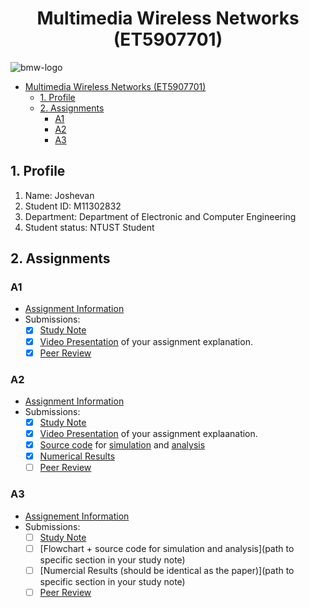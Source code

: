 # <center>Multimedia Wireless Networks (ET5907701)</center>

![bmw-logo](./assets/lab-logo.jpg)

- [Multimedia Wireless Networks (ET5907701)](#multimedia-wireless-networks-et5907701)
  - [1. Profile](#1-profile)
  - [2. Assignments](#2-assignments)
    - [A1](#a1)
    - [A2](#a2)
    - [A3](#a3)

## 1. Profile

1. Name: Joshevan
2. Student ID: M11302832
3. Department: Department of Electronic and Computer Engineering
4. Student status: NTUST Student

## 2. Assignments

### A1

- [Assignment Information](https://github.com/bmw-ece-ntust/multimedia-wireless-network?tab=readme-ov-file#a1-deadline-35-0800-am)
- Submissions:
  - [x] [Study Note](notes/a1-m11302832-Joshevan.md)
  - [x] [Video Presentation](https://youtu.be/cVHJi2ZtCr8) of your assignment explanation.
  - [x] [Peer Review](https://forms.gle/eGE2JJgjXpCXwqfq7)

### A2

- [Assignment Information](https://github.com/bmw-ece-ntust/multimedia-wireless-network?tab=readme-ov-file#a2-deadline-49-0800-am)
- Submissions:
  - [x] [Study Note](notes/assignment-2.md)
  - [x] [Video Presentation](https://youtu.be/NDP3rKHAqxA) of your assignment explaanation.
  - [x] [Source code](./a2/src/) for [simulation](./a2/src/assignment-2-wifi.cc) and [analysis](./a2/src/Result%20Plot.ipynb)
  - [x] [Numerical Results](./a2/results/)
  - [ ] [Peer Review](https://forms.gle/eGE2JJgjXpCXwqfq7)

### A3

- [Assignement Information](https://github.com/bmw-ece-ntust/multimedia-wireless-network?tab=readme-ov-file#a3-deadline-514-0800-am)
- Submissions:
  - [ ] [Study Note](notes/a3-m11302832-Joshevan.md)
  - [ ] [Flowchart + source code for simulation and analysis](path to specific section in your study note)
  - [ ] [Numercial Results (should be identical as the paper)](path to specific section in your study note)
  - [ ] [Peer Review](https://forms.gle/eGE2JJgjXpCXwqfq7)
